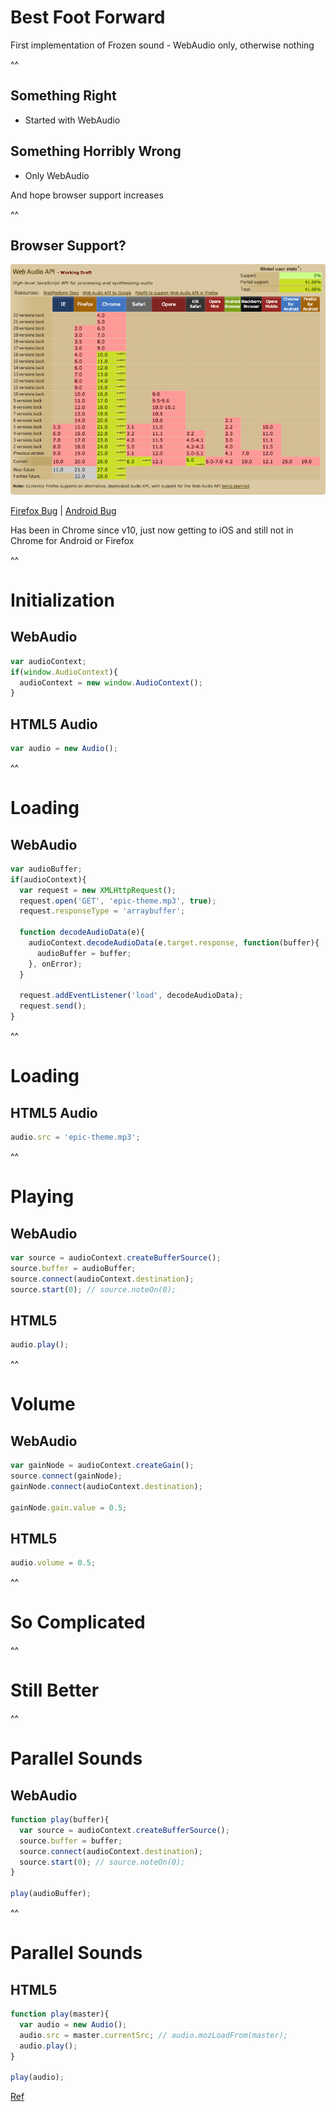 # Best Foot Forward

<aside class="notes">
  First implementation of Frozen sound - WebAudio only, otherwise nothing
</aside>

^^

## Something Right

<ul class="fragment">
  <li>Started with WebAudio</li>
</ul>

<h2 class="fragment">Something Horribly Wrong</h2>

<ul class="fragment">
  <li>Only WebAudio</li>
</ul>

<aside class="notes">
  And hope browser support increases
</aside>

^^

## Browser Support?

![WebAudio Support](img/webaudio_support.png)

[Firefox Bug](https://bugzilla.mozilla.org/show_bug.cgi?id=779297) | [Android Bug](https://code.google.com/p/chromium/issues/detail?id=112930)

<aside class="notes">
  Has been in Chrome since v10, just now getting to iOS and still not in Chrome for Android or Firefox
</aside>

^^

# Initialization

## WebAudio

```javascript
var audioContext;
if(window.AudioContext){
  audioContext = new window.AudioContext();
}
```

## HTML5 Audio

```javascript
var audio = new Audio();
```

^^

# Loading

## WebAudio

```javascript
var audioBuffer;
if(audioContext){
  var request = new XMLHttpRequest();
  request.open('GET', 'epic-theme.mp3', true);
  request.responseType = 'arraybuffer';

  function decodeAudioData(e){
    audioContext.decodeAudioData(e.target.response, function(buffer){
      audioBuffer = buffer;
    }, onError);
  }

  request.addEventListener('load', decodeAudioData);
  request.send();
}
```

^^

# Loading

## HTML5 Audio

```javascript
audio.src = 'epic-theme.mp3';
```

^^

# Playing

## WebAudio

```javascript
var source = audioContext.createBufferSource();
source.buffer = audioBuffer;
source.connect(audioContext.destination);
source.start(0); // source.noteOn(0);
```

## HTML5

```javascript
audio.play();
```

^^

# Volume

## WebAudio

```javascript
var gainNode = audioContext.createGain();
source.connect(gainNode);
gainNode.connect(audioContext.destination);

gainNode.gain.value = 0.5;
```

## HTML5

```javascript
audio.volume = 0.5;
```

^^

# So Complicated

^^

# Still Better

^^

# Parallel Sounds

## WebAudio

```javascript
function play(buffer){
  var source = audioContext.createBufferSource();
  source.buffer = buffer;
  source.connect(audioContext.destination);
  source.start(0); // source.noteOn(0);
}

play(audioBuffer);
```

^^

# Parallel Sounds

## HTML5

```javascript
function play(master){
  var audio = new Audio();
  audio.src = master.currentSrc; // audio.mozLoadFrom(master);
  audio.play();
}

play(audio);
```
[Ref](http://robert.ocallahan.org/2009/09/mozloadfrom-and-media-cache_21.html)


